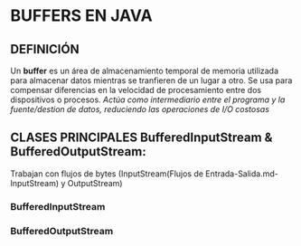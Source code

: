 # BUFFERS EN JAVA
## DEFINICIÓN
Un **buffer** es un área de almacenamiento temporal de memoria utilizada para almacenar datos mientras se tranfieren de un lugar a otro.
Se usa para compensar diferencias en la velocidad de procesamiento entre dos dispositivos o procesos.
*Actúa como intermediario entre el programa y la fuente/destion de datos, reduciendo las operaciones de I/O costosas*

## CLASES PRINCIPALES BufferedInputStream & BufferedOutputStream:
Trabajan con flujos de bytes (InputStream(Flujos de Entrada-Salida.md-InputStream) y OutputStream)
### BufferedInputStream
### BufferedOutputStream
